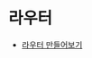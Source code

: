 # 라우터

- [라우터 만들어보기](https://junjangsee.tistory.com/entry/Javascript%EB%A1%9C-%EB%9D%BC%EC%9A%B0%ED%84%B0%EB%A5%BC-%EB%A7%8C%EB%93%A4%EC%96%B4-%EA%B0%84%EB%8B%A8%ED%95%9C-SPA%EB%A5%BC-%EA%B5%AC%ED%98%84%ED%95%B4%EB%B3%B4%EA%B8%B0)
